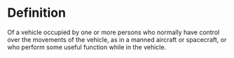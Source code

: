 # Definition

Of a vehicle occupied by one or more persons who normally have control
over the movements of the vehicle, as in a manned aircraft or
spacecraft, or who perform some useful function while in the vehicle.
